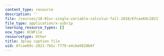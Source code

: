 ```yaml
---
content_type: resource
description: ''
file: /courses/18-01sc-single-variable-calculus-fall-2010/6fcae69c28217b5c7779e4cbe6820b6f_hjZhPczMkL4.srt
file_type: application/x-subrip
learning_resource_types: []
ocw_type: OCWFile
resourcetype: Other
title: 3play caption file
uid: 6fcae69c-2821-7b5c-7779-e4cbe6820b6f
---
```

